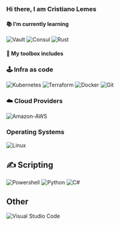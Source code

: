 ### Hi there, I am Cristiano Lemes


#### 📚 I’m currently learning

![Vault](https://img.shields.io/badge/Vault-000000?style=plastic&logo=Vault&logoColor=white)
![Consul](https://img.shields.io/badge/Consul-F24C53?style=plastic&logo=Consul&logoColor=white)
![Rust](https://img.shields.io/badge/Rust-000000?style=for-the-badge&logo=rust&logoColor=white)

#### 🧰 My toolbox includes

### 🕹️ Infra as code

![Kubernetes](https://img.shields.io/badge/Kubernetes-326CE5?style=plastic&logo=Kubernetes&logoColor=white)
![Terraform](https://img.shields.io/badge/Terraform-7B42BC?style=plastic&logo=Terraform&logoColor=white)
![Docker](https://img.shields.io/badge/Docker-2496ED?style=plastic&logo=Docker&logoColor=white)
![Git](https://img.shields.io/badge/git-F05032?style=plastic&logo=git&logoColor=white)

### ☁️ Cloud Providers
![Amazon-AWS](https://img.shields.io/badge/Amazon-AWS-232F3E?style=plastic&logo=Amazon-AWS&logoColor=white)

### Operating Systems
![Linux](https://img.shields.io/badge/Linux-FCC624?style=plastic&logo=Linux&logoColor=white)

## ✍️ Scripting
![Powershell](https://img.shields.io/badge/Powershell-2CA5E0?style=for-the-badge&logo=powershell&logoColor=white)
![Python](https://img.shields.io/badge/Python-3776AB?style=for-the-badge&logo=python&logoColor=white)
![C#](https://img.shields.io/badge/C%23-239120?style=for-the-badge&logo=c-sharp&logoColor=white)

## Other
![Visual Studio Code](https://img.shields.io/badge/VSCode-0078d7?style=plastic&logo=visual-studio-code&logoColor=white)


<!--
**cslemes/cslemes** is a ✨ _special_ ✨ repository because its `README.md` (this file) appears on your GitHub profile.

Here are some ideas to get you started:

- 🔭 I’m currently working on ...
- 🌱 I’m currently learning ...
- 👯 I’m looking to collaborate on ...
- 🤔 I’m looking for help with ...
- 💬 Ask me about ...
- 📫 How to reach me: ...
- 😄 Pronouns: ...
- ⚡ Fun fact: ...
-->
